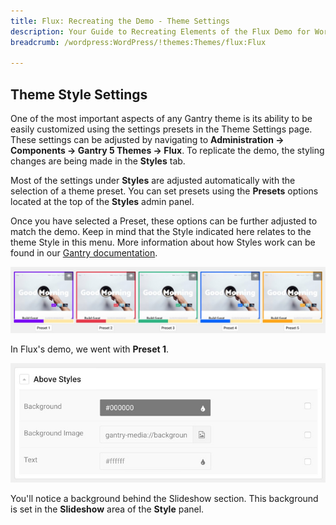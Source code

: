 ```yaml
---
title: Flux: Recreating the Demo - Theme Settings
description: Your Guide to Recreating Elements of the Flux Demo for WordPress
breadcrumb: /wordpress:WordPress/!themes:Themes/flux:Flux

---
```


Theme Style Settings
-----

One of the most important aspects of any Gantry theme is its ability to be easily customized using the settings presets in the Theme Settings page. These settings can be adjusted by navigating to **Administration -> Components -> Gantry 5 Themes -> Flux**. To replicate the demo, the styling changes are being made in the **Styles** tab.

Most of the settings under **Styles** are adjusted automatically with the selection of a theme preset. You can set presets using the **Presets** options located at the top of the **Styles** admin panel.

Once you have selected a Preset, these options can be further adjusted to match the demo. Keep in mind that the Style indicated here relates to the theme Style in this menu. More information about how Styles work can be found in our [Gantry documentation](http://docs.gantry.org/gantry5/configure/styles).

![Style Settings](assets/style_1.jpeg)

In Flux's demo, we went with **Preset 1**. 


![Style Settings](assets/style_3.jpeg)

You'll notice a background behind the Slideshow section. This background is set in the **Slideshow** area of the **Style** panel.